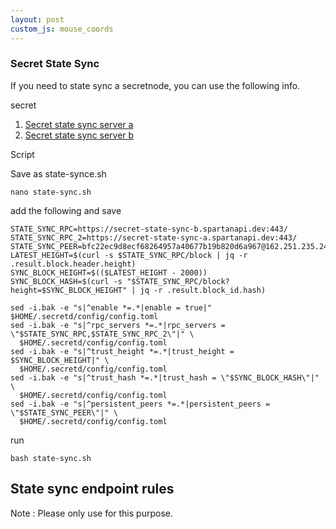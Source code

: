 ```yaml
---
layout: post
custom_js: mouse_coords
---
```


### Secret State Sync 

If you need to state sync a secretnode, you can use the following info.

secret
1. [Secret state sync server a](https://secret-state-sync-a.spartanapi.dev:443)
2. [Secret state sync server b](https://secret-state-sync-b.spartanapi.dev:443)

Script

Save as state-synce.sh
```
nano state-sync.sh
```

add the following and save
```
STATE_SYNC_RPC=https://secret-state-sync-b.spartanapi.dev:443/
STATE_SYNC_RPC_2=https://secret-state-sync-a.spartanapi.dev:443/
STATE_SYNC_PEER=bfc22ec9d8ecf68264957a40677b19b820d6a967@162.251.235.242:26656
LATEST_HEIGHT=$(curl -s $STATE_SYNC_RPC/block | jq -r .result.block.header.height)
SYNC_BLOCK_HEIGHT=$(($LATEST_HEIGHT - 2000))
SYNC_BLOCK_HASH=$(curl -s "$STATE_SYNC_RPC/block?height=$SYNC_BLOCK_HEIGHT" | jq -r .result.block_id.hash)

sed -i.bak -e "s|^enable *=.*|enable = true|" $HOME/.secretd/config/config.toml
sed -i.bak -e "s|^rpc_servers *=.*|rpc_servers = \"$STATE_SYNC_RPC,$STATE_SYNC_RPC_2\"|" \
  $HOME/.secretd/config/config.toml
sed -i.bak -e "s|^trust_height *=.*|trust_height = $SYNC_BLOCK_HEIGHT|" \
  $HOME/.secretd/config/config.toml
sed -i.bak -e "s|^trust_hash *=.*|trust_hash = \"$SYNC_BLOCK_HASH\"|" \
  $HOME/.secretd/config/config.toml
sed -i.bak -e "s|^persistent_peers *=.*|persistent_peers = \"$STATE_SYNC_PEER\"|" \
  $HOME/.secretd/config/config.toml
```

run

```
bash state-sync.sh
```

## State sync endpoint rules

Note : Please only use for this purpose.
